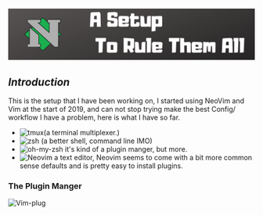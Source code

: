 ![Neovim](img/Githeader.png)
## *Introduction* 

This is the setup that I have been working on, I started using NeoVim and Vim at the start of 2019, and can not stop trying make the best Config/ workflow I have a problem, here is what I have so far.

- ![tmux](https://github.com/tmux/tmux/wiki)(a terminal multiplexer.)<br>
- ![zsh](https://gist.github.com/derhuerst/12a1558a4b408b3b2b7e) (a better shell, command line IMO) <br>
- ![oh-my-zsh](https://github.com/robbyrussell/oh-my-zsh) it's kind of a plugin manger, but more.<br>  
- ![Neovim](https://neovim.io/) a text editor, Neovim seems to come with a bit more common sense defaults and is pretty easy to install plugins.
### **The Plugin Manger**
![Vim-plug](https://github.com/junegunn/vim-plug)




